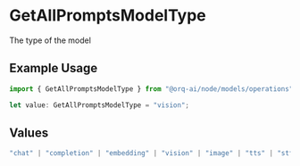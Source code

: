 # GetAllPromptsModelType

The type of the model

## Example Usage

```typescript
import { GetAllPromptsModelType } from "@orq-ai/node/models/operations";

let value: GetAllPromptsModelType = "vision";
```

## Values

```typescript
"chat" | "completion" | "embedding" | "vision" | "image" | "tts" | "stt" | "rerank" | "moderations"
```